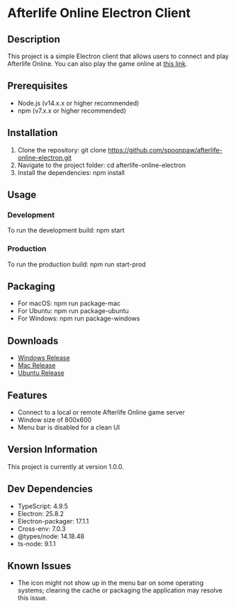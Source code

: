 # Afterlife Online Electron Client

## Description
This project is a simple Electron client that allows users to connect and play Afterlife Online. You can also play the game online at [this link](https://typescript-multiplayer-rpg.herokuapp.com/).

## Prerequisites
- Node.js (v14.x.x or higher recommended)
- npm (v7.x.x or higher recommended)

## Installation
1. Clone the repository: git clone https://github.com/spoonpaw/afterlife-online-electron.git
2. Navigate to the project folder: cd afterlife-online-electron
3. Install the dependencies: npm install

## Usage

### Development
To run the development build: npm start

### Production
To run the production build: npm run start-prod

## Packaging
- For macOS: npm run package-mac
- For Ubuntu: npm run package-ubuntu
- For Windows: npm run package-windows

## Downloads
- [Windows Release](https://github.com/spoonpaw/afterlife-online-electron/releases/download/v1.0.0/afterlife-win32-x64.zip)
- [Mac Release](https://github.com/spoonpaw/afterlife-online-electron/releases/download/v1.0.0/afterlife-darwin-x64.zip)
- [Ubuntu Release](https://github.com/spoonpaw/afterlife-online-electron/releases/download/v1.0.0/afterlife-linux-x64.zip)

## Features
- Connect to a local or remote Afterlife Online game server
- Window size of 800x600
- Menu bar is disabled for a clean UI

## Version Information
This project is currently at version 1.0.0.

## Dev Dependencies
- TypeScript: 4.9.5
- Electron: 25.8.2
- Electron-packager: 17.1.1
- Cross-env: 7.0.3
- @types/node: 14.18.48
- ts-node: 9.1.1

## Known Issues
- The icon might not show up in the menu bar on some operating systems; clearing the cache or packaging the application may resolve this issue.
